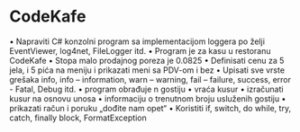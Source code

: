 # CodeKafe

• Napraviti C# konzolni program sa implementacijom loggera po želji EventViewer,
log4net, FileLogger itd.
• Program je za kasu u restoranu CodeKafe
• Stopa malo prodajnog poreza je 0.0825
• Definisati cenu za 5 jela, i 5 pića na meniju i prikazati meni sa PDV-om i
bez
• Upisati sve vrste grešaka info, info – information, warn – warning, fail –
failure, success, error - Fatal, Debug itd.
• program obrađuje n gostiju
• vraća kusur
• izračunati kusur na osnovu unosa
• informaciju o trenutnom broju usluženih gostiju
• prikazati račun i poruku „dođite nam opet“
• Koristiti if, switch, do while, try, catch, finally block, FormatException
